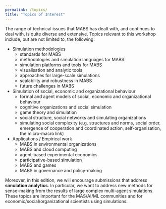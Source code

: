 ```yaml
---
permalink: /topics/
title: "Topics of Interest"
---
```


The range of technical issues that MABS has dealt with, and continues to deal with, is quite diverse and extensive.
Topics relevant to this workshop include, but are not limited to, the following:

* Simulation methodologies
    * standards for MABS
    * methodologies and simulation languages for MABS
    * simulation platforms and tools for MABS
    * visualisation and analytic tools
    * approaches for large-scale simulations
    * scalability and robustness in MABS
    * future challenges in MABS
* Simulation of social, economic and organizational behaviour
    * formal and agent models of social, economic and organizational behaviour
    * cognitive organizations and social simulation
    * game theory and simulation
    * social structure, social networks and simulating organizations
    * simulating social complexity (e.g. structures and norms, social order, emergence of cooperation and coordinated action, self-organisation, the micro-macro link)
* Applications / Empirical work
    * MABS in environmental organizations
    * MABS and cloud computing
    * agent-based experimental economics
    * participative-based simulation
    * MABS and games
    * MABS in governance and policy-making

Moreover, in this edition, we will encourage submissions that address **simulation analytics**. In particular, we want to address new methods for sense-making from
the results of large complex multi-agent simulations. These topics are important for the MAS/AI/ML communities and for economic/social/organizational scientists using simulations.